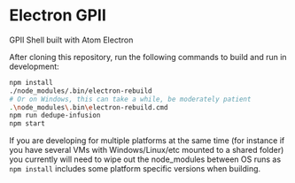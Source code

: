 # Electron GPII

GPII Shell built with Atom Electron

After cloning this repository, run the following commands to build and run in
development:

```bash
npm install
./node_modules/.bin/electron-rebuild
# Or on Windows, this can take a while, be moderately patient
.\node_modules\.bin\electron-rebuild.cmd
npm run dedupe-infusion
npm start
```

If you are developing for multiple platforms at the same time (for instance if
you have several VMs with Windows/Linux/etc mounted to a shared folder) you
currently will need to wipe out the node_modules between OS runs as `npm install`
includes some platform specific versions when building.

